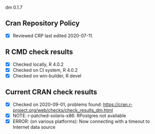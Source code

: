 dm 0.1.7

## Cran Repository Policy

- [x] Reviewed CRP last edited 2020-07-11.

## R CMD check results

- [x] Checked locally, R 4.0.2
- [x] Checked on CI system, R 4.0.2
- [x] Checked on win-builder, R devel

## Current CRAN check results

- [x] Checked on 2020-09-01, problems found: https://cran.r-project.org/web/checks/check_results_dm.html
- [x] NOTE: r-patched-solaris-x86: RPostgres not available
- [x] ERROR: (on various platforms): Now connecting with a timeout to Internet data source
